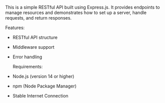 This is a simple RESTful API built using Express.js. It provides endpoints to manage resources and demonstrates how to set up a server, handle requests, and return responses.

Features:
- RESTful API structure
- Middleware support
- Error handling

  Requirements:

- Node.js (version 14 or higher)
- npm (Node Package Manager)
- Stable Internet Connection
                                                                                       
